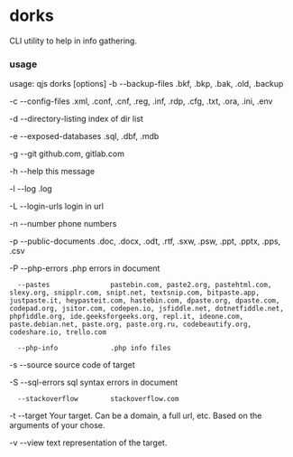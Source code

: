 # dorks
CLI utility to help in info gathering.

### usage
usage: qjs dorks [options]
  -b  --backup-files         .bkf, .bkp, .bak, .old, .backup  
  
  -c  --config-files         .xml, .conf, .cnf, .reg, .inf, .rdp, .cfg, .txt, .ora, .ini, .env  
  
  -d  --directory-listing    index of dir list  
  
  -e  --exposed-databases    .sql, .dbf, .mdb  
  
  -g  --git                  github.com, gitlab.com  
  
  -h  --help                 this message  
  
  -l  --log                  .log  
  
  -L  --login-urls           login in url  
  
  -n  --number               phone numbers  
  
  -p  --public-documents     .doc, .docx, .odt, .rtf, .sxw, .psw, .ppt, .pptx, .pps, .csv  
  
  -P  --php-errors           .php errors in document  
  
      --pastes               pastebin.com, paste2.org, pastehtml.com, slexy.org, snipplr.com, snipt.net, textsnip.com, bitpaste.app, justpaste.it, heypasteit.com, hastebin.com, dpaste.org, dpaste.com, codepad.org, jsitor.com, codepen.io, jsfiddle.net, dotnetfiddle.net, phpfiddle.org, ide.geeksforgeeks.org, repl.it, ideone.com, paste.debian.net, paste.org, paste.org.ru, codebeautify.org, codeshare.io, trello.com  
  
      --php-info             .php info files  
  
  -s  --source               source code of target  
  
  -S  --sql-errors           sql syntax errors in document  
  
      --stackoverflow        stackoverflow.com  
  
  -t  --target               Your target. Can be a domain, a full url, etc. Based on the arguments of your chose.  
  
  -v  --view                 text representation of the target.  
  
  
